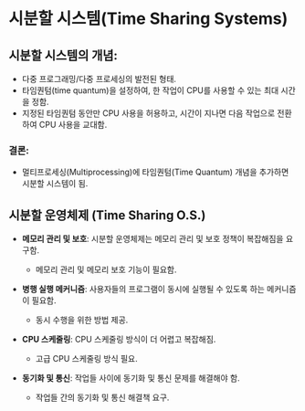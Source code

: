 # 시분할 시스템(Time Sharing Systems)

## 시분할 시스템의 개념:
- 다중 프로그래밍/다중 프로세싱의 발전된 형태.
- 타임퀀텀(time quantum)을 설정하여, 한 작업이 CPU를 사용할 수 있는 최대 시간을 정함.
- 지정된 타임퀀텀 동안만 CPU 사용을 허용하고, 시간이 지나면 다음 작업으로 전환하여 CPU 사용을 교대함.

### 결론:
- 멀티프로세싱(Multiprocessing)에 타임퀀텀(Time Quantum) 개념을 추가하면 시분할 시스템이 됨.

## 시분할 운영체제 (Time Sharing O.S.)

- **메모리 관리 및 보호**: 시분할 운영체제는 메모리 관리 및 보호 정책이 복잡해짐을 요구함.
    - 메모리 관리 및 메모리 보호 기능이 필요함.

- **병행 실행 메커니즘**: 사용자들의 프로그램이 동시에 실행될 수 있도록 하는 메커니즘이 필요함.
    - 동시 수행을 위한 방법 제공.

- **CPU 스케줄링**: CPU 스케줄링 방식이 더 어렵고 복잡해짐.
    - 고급 CPU 스케줄링 방식 필요.

- **동기화 및 통신**: 작업들 사이에 동기화 및 통신 문제를 해결해야 함.
    - 작업들 간의 동기화 및 통신 해결책 요구.


